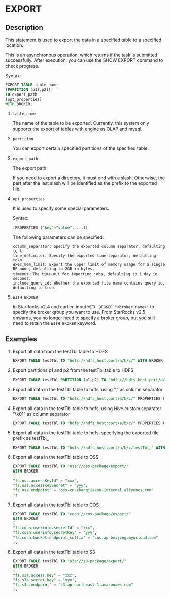 # EXPORT

## Description

This statement is used to export the data in a specified table to a specified location.

This is an asynchronous operation, which returns if the task is submitted successfully. After execution, you can use the SHOW EXPORT command to check progress.

Syntax:

```sql
EXPORT TABLE table_name
[PARTITION (p1[,p2])]
TO export_path
[opt_properties]
WITH BROKER;
```

1. `table_name`

    The name of the table to be exported. Currently, this system only supports the export of tables with engine as OLAP and mysql.

2. `partition`

    You can export certain specified partitions of the specified table.

3. `export_path`

    The export path.

    If you need to export a directory, it must end with a slash. Otherwise, the part after the last slash will be identified as the prefix to the exported file.

4. `opt_properties`

     It is used to specify some special parameters.

     Syntax:

    ```sql
    [PROPERTIES ("key"="value", ...)]
    ```

     The following parameters can be specified:

    ```plain text
    column_separator: Specify the exported column separator, defaulting to t. 
    line_delimiter: Specify the exported line separator, defaulting to\n. 
    exec_mem_limit: Export the upper limit of memory usage for a single BE node, defaulting to 2GB in bytes.
    timeout：The time-out for importing jobs, defaulting to 1 day in seconds.
    include_query_id: Whether the exported file name contains query id, defaulting to true.
    ```

5. `WITH BROKER`

    In StarRocks v2.4 and earlier, input `WITH BROKER "<broker_name>"` to specify the broker group you want to use. From StarRocks v2.5 onwards, you no longer need to specify a broker group, but you still need to retain the `WITH BROKER` keyword.

## Examples

1. Export all data from the testTbl table to HDFS

    ```sql
    EXPORT TABLE testTbl TO "hdfs://hdfs_host:port/a/b/c/" WITH BROKER ("username"="xxx", "password"="yyy");
    ```

2. Export partitions p1 and p2 from the testTbl table to HDFS

    ```sql
    EXPORT TABLE testTbl PARTITION (p1,p2) TO "hdfs://hdfs_host:port/a/b/c/" WITH BROKER ("username"="xxx", "password"="yyy");
    ```

3. Export all data in the testTbl table to hdfs, using "," as column separator

    ```sql
    EXPORT TABLE testTbl TO "hdfs://hdfs_host:port/a/b/c/" PROPERTIES ("column_separator"=",") WITH BROKER ("username"="xxx", "password"="yyy");
    ```

4. Export all data in the testTbl table to hdfs, using Hive custom separator "\x01" as column separator

    ```sql
    EXPORT TABLE testTbl TO "hdfs://hdfs_host:port/a/b/c/" PROPERTIES ("column_separator"="\\x01") WITH BROKER;
    ```

5. Export all data in the testTbl table to hdfs, specifying the exported file prefix as testTbl_

    ```sql
    EXPORT TABLE testTbl TO "hdfs://hdfs_host:port/a/b/c/testTbl_" WITH BROKE;
    ```

6. Export all data in the testTbl table to OSS

    ```sql
    EXPORT TABLE testTbl TO "oss://oss-package/export/"
    WITH BROKER
    (
    "fs.oss.accessKeyId" = "xxx",
    "fs.oss.accessKeySecret" = "yyy",
    "fs.oss.endpoint" = "oss-cn-zhangjiakou-internal.aliyuncs.com"
    );
    ```

7. Export all data in the testTbl table to COS

    ```sql
    EXPORT TABLE testTbl TO "cosn://cos-package/export/"
    WITH BROKER
    (
    "fs.cosn.userinfo.secretId" = "xxx",
    "fs.cosn.userinfo.secretKey" = "yyy",
    "fs.cosn.bucket.endpoint_suffix" = "cos.ap-beijing.myqcloud.com"
    );
    ```

8. Export all data in the testTbl table to S3

    ```sql
    EXPORT TABLE testTbl TO "s3a://s3-package/export/"
    WITH BROKER
    (
    "fs.s3a.access.key" = "xxx",
    "fs.s3a.secret.key" = "yyy",
    "fs.s3a.endpoint" = "s3-ap-northeast-1.amazonaws.com"
    );
    ```
